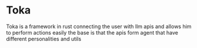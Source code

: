 # Toka

Toka is a framework in rust connecting the user with llm apis and allows him to perform actions easily
the base is that the apis form agent that have different personalities and utils